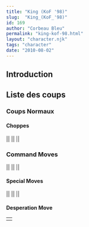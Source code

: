 ```yaml
---
title: "King (KoF '98)"
slug:  "King_(KoF_'98)"
id: 169
author: "Corbeau Bleu"
permalink: "king-kof-98.html"
layout: "character.njk"
tags: "character"
date: "2010-08-02"
---
```


## Introduction

## Liste des coups

### Coups Normaux

#### Choppes

||
||
||

### Command Moves

||
||
||

#### Special Moves

||
||
||

#### Desperation Move

|     |
|-----|
|     |
